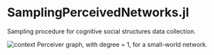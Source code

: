 # SamplingPerceivedNetworks.jl
Sampling procedure for cognitive social structures data collection.

![context](https://user-images.githubusercontent.com/8230371/155175635-2f22964f-c817-4839-9ffb-fae87a42abb1.svg)
Perceiver graph, with degree = 1, for a small-world network.
